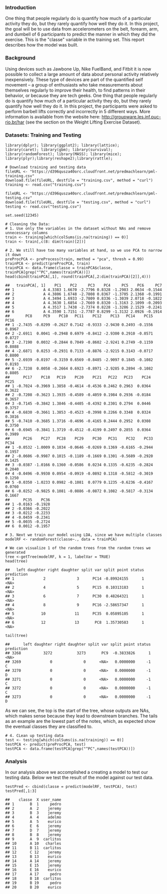 ### Introduction

One thing that people regularly do is quantify how much of a particular
activity they do, but they rarely quantify how well they do it. In this
project, the goal will be to use data from accelerometers on the belt,
forearm, arm, and dumbell of 6 participants to predict the manner in
which they did the exercise. This is the "classe" variable in the
training set. This report describes how the model was built.

### Background

Using devices such as Jawbone Up, Nike FuelBand, and Fitbit it is now
possible to collect a large amount of data about personal activity
relatively inexpensively. These type of devices are part of the
quantified self movement – a group of enthusiasts who take measurements
about themselves regularly to improve their health, to find patterns in
their behavior, or because they are tech geeks. One thing that people
regularly do is quantify how much of a particular activity they do, but
they rarely quantify how well they do it. In this project, the
participants were asked to perform barbell lifts correctly and
incorrectly in 5 different ways. More information is available from the
website here: <http://groupware.les.inf.puc-rio.br/har> (see the section
on the Weight Lifting Exercise Dataset).

### Datasets: Training and Testing

    library(dplyr); library(ggplot2); library(lattice); 
    library(caret); library(gbm); library(survival);
    library(randomForest); library(MASS); library(mice);
    library(plyr);library(reshape2);library(rattle);

    # Download training and testing data
    fileURL <- "https://d396qusza40orc.cloudfront.net/predmachlearn/pml-training.csv"
    download.file(fileURL, destfile = "training.csv", method = "curl")
    training <- read.csv("training.csv")

    fileURL <- "https://d396qusza40orc.cloudfront.net/predmachlearn/pml-testing.csv"
    download.file(fileURL, destfile = "testing.csv", method = "curl")
    testing <- read.csv("testing.csv")

    set.seed(12345)

    # Cleaning the Data: 
    # 1. Use only the variables in the dataset without NAs and remove unnecessary columns
    train <- training[which(colSums(is.na(training)) == 0)]
    train <- train[,c(8: dim(train)[2])]

    # 2. We still have too many variables at hand, so we use PCA to narrow it down
    preProcPCA <- preProcess(train, method = "pca", thresh = 0.99)
    trainPCA <- predict(preProcPCA, train)
    trainPCA <- data.frame(classe = trainPCA$classe, trainPCA[grep("^PC",names(trainPCA))])
    head(cbind(trainPCA[,1], round(trainPCA[,2:dim(trainPCA)[2]],4)))

    ##   trainPCA[, 1]    PC1    PC2     PC3    PC4     PC5    PC6     PC7
    ## 1             A 4.3383 1.6670 -2.7796 0.8328 -1.2983 2.0634 -0.1544
    ## 2             A 4.3806 1.6748 -2.7808 0.8367 -1.3705 2.1368 -0.1991
    ## 3             A 4.3494 1.6933 -2.7809 0.8336 -1.3039 2.0718 -0.1822
    ## 4             A 4.3630 1.6854 -2.7669 0.8320 -1.3163 2.1099 -0.2093
    ## 5             A 4.3517 1.7438 -2.7374 0.8228 -1.3286 2.1529 -0.2241
    ## 6             A 4.3590 1.7151 -2.7787 0.8299 -1.3132 2.0926 -0.1914
    ##       PC8     PC9    PC10   PC11    PC12    PC13   PC14    PC15   PC16
    ## 1 -2.7435 -0.0299 -0.2627 0.7142 -0.9333 -2.9430 0.2493 -0.1556 0.8967
    ## 2 -2.6911  0.0041 -0.2948 0.6979 -0.8412 -2.9300 0.2910 -0.0571 0.8727
    ## 3 -2.7190  0.0032 -0.2844 0.7049 -0.8602 -2.9241 0.2749 -0.1159 0.8888
    ## 4 -2.6871  0.0253 -0.2931 0.7133 -0.8876 -2.9215 0.3143 -0.0717 0.8800
    ## 5 -2.6939 -0.0197 -0.3159 0.6569 -0.8485 -2.9097 0.1845 -0.1082 0.8193
    ## 6 -2.7238  0.0058 -0.2664 0.6923 -0.8971 -2.9285 0.2894 -0.1082 0.8805
    ##      PC17    PC18   PC19    PC20    PC21   PC22   PC23    PC24   PC25
    ## 1 -0.7024 -0.3969 1.3858 -0.4614 -0.4536 0.2462 0.2963  0.0364 0.3622
    ## 2 -0.7208 -0.3623 1.3935 -0.4589 -0.4059 0.1984 0.2936 -0.0184 0.3657
    ## 3 -0.7145 -0.3842 1.3846 -0.4405 -0.4392 0.2301 0.2794  0.0446 0.3757
    ## 4 -0.6830 -0.3661 1.3853 -0.4523 -0.3998 0.2266 0.3348  0.0324 0.3816
    ## 5 -0.7410 -0.3685 1.3716 -0.4696 -0.4165 0.2444 0.2952  0.0308 0.3750
    ## 6 -0.6945 -0.3841 1.3719 -0.4512 -0.4199 0.2497 0.2855  0.0364 0.3989
    ##      PC26    PC27   PC28    PC29    PC30   PC31    PC32    PC33   PC34
    ## 1 -0.0532 -1.0009 0.1034 -0.0646 -0.0269 0.1369 -0.6165 -0.2944 0.1957
    ## 2 -0.0606 -0.9987 0.1015 -0.1189 -0.1669 0.1301 -0.5689 -0.2920 0.1425
    ## 3 -0.0387 -1.0166 0.1360 -0.0586  0.0234 0.1335 -0.6235 -0.2824 0.2040
    ## 4 -0.0496 -0.9930 0.0954 -0.0919 -0.0892 0.1318 -0.5812 -0.3019 0.1250
    ## 5 -0.0350 -1.0233 0.0982 -0.1081  0.0779 0.1235 -0.6236 -0.4167 0.0760
    ## 6 -0.0252 -0.9825 0.1081 -0.0886 -0.0872 0.1082 -0.5817 -0.3134 0.1667
    ##      PC35    PC36
    ## 1 -0.0163 -0.1928
    ## 2 -0.0366 -0.2022
    ## 3 -0.0212 -0.2233
    ## 4 -0.0459 -0.2341
    ## 5 -0.0035 -0.2724
    ## 6  0.0012 -0.1957

    # 3. Next we train our model using LDA, since we have multiple classes
    modelRF <- randomForest(classe~., data = trainPCA)

    # We can visualize 1 of the random trees from the random trees we generated
    tree <-getTree(modelRF, k = 1, labelVar = TRUE)
    head(tree)

    ##   left daughter right daughter split var split point status prediction
    ## 1             2              3      PC14 -0.89924155      1       <NA>
    ## 2             4              5      PC15  0.10313183      1       <NA>
    ## 3             6              7      PC30  0.48264321      1       <NA>
    ## 4             8              9      PC16 -2.58657347      1       <NA>
    ## 5            10             11      PC35  0.05895105      1       <NA>
    ## 6            12             13       PC8  1.35730583      1       <NA>

    tail(tree)

    ##      left daughter right daughter split var split point status prediction
    ## 3268          3272           3273       PC9  -0.3833826      1       <NA>
    ## 3269             0              0      <NA>   0.0000000     -1          C
    ## 3270             0              0      <NA>   0.0000000     -1          D
    ## 3271             0              0      <NA>   0.0000000     -1          C
    ## 3272             0              0      <NA>   0.0000000     -1          C
    ## 3273             0              0      <NA>   0.0000000     -1          D

As we can see, the top is the start of the tree, whose outputs are NAs,
which makes sense because they lead to downstream branches. The tails as
an example are the lowest part of the notes, which, as expected show the
eventual classes they are classified to.

    # 4. CLean up testing data
    test <- testing[which(colSums(is.na(training)) == 0)]
    testPCA <- predict(preProcPCA, test)
    testPCA <- data.frame(testPCA[grep("^PC",names(testPCA))])

### Analysis

In our analysis above we accomplished a creating a model to test our
testing data. Below we test the result of the model against our test
data.

    testPred <- cbind(classe = predict(modelRF, testPCA), test)
    testPred[,1:3]

    ##    classe  X user_name
    ## 1       B  1     pedro
    ## 2       A  2    jeremy
    ## 3       B  3    jeremy
    ## 4       A  4    adelmo
    ## 5       A  5    eurico
    ## 6       E  6    jeremy
    ## 7       D  7    jeremy
    ## 8       B  8    jeremy
    ## 9       A  9  carlitos
    ## 10      A 10   charles
    ## 11      B 11  carlitos
    ## 12      C 12    jeremy
    ## 13      B 13    eurico
    ## 14      A 14    jeremy
    ## 15      E 15    jeremy
    ## 16      E 16    eurico
    ## 17      A 17     pedro
    ## 18      B 18  carlitos
    ## 19      B 19     pedro
    ## 20      B 20    eurico
